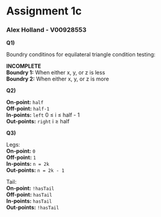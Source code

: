 # Assignment 1c
### Alex Holland - V00928553

**Q1)** 

Boundry conditinos for equilateral triangle condition testing:

**INCOMPLETE** </br>
**Boundry 1:** When either x, y, or z is less </br>
**Boundry 2:** When either x, y, or z is more </br>

**Q2)**

**On-point:** `half` </br>
**Off-point:** `half-1` </br>
**In-points:** `left` 0 ≤ i ≤ half - 1 </br>
**Out-points:** `right` i ≥ half </br>


**Q3)**

Legs: </br>
**On-point:** `0` </br>
**Off-point:** `1` </br>
**In-points:** `n = 2k` </br>
**Out-points:** `n = 2k - 1` </br>

Tail: </br>
**On-point:** `!hasTail` </br>
**Off-point:** `hasTail` </br>
**In-points:** `hasTail`</br>
**Out-points:** `!hasTail` </br>

